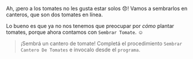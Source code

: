 <gs-attire
  attire-url="https://raw.githubusercontent.com/MumukiProject/mumuki-guia-gobstones-procedimientos-kids/master/assets/attires/config.json">
</gs-attire>
<gs-toolbox toolbox-url="https://raw.githubusercontent.com/MumukiProject/mumuki-guia-gobstones-procedimientos-kids/master/assets/toolbox_1553288414373.xml"></gs-toolbox>

Ah, ¡pero a los tomates no les gusta estar solos :disappointed:! Vamos a sembrarlos en canteros, que son dos tomates en línea.

Lo bueno es que ya no nos tenemos que preocupar por _cómo_ plantar tomates, porque ahora contamos con `Sembrar Tomate`. :relaxed:

> ¡Sembrá un cantero de tomate! Completá el procedimiento `Sembrar Cantero De Tomates` e invocalo desde el `programa`.
